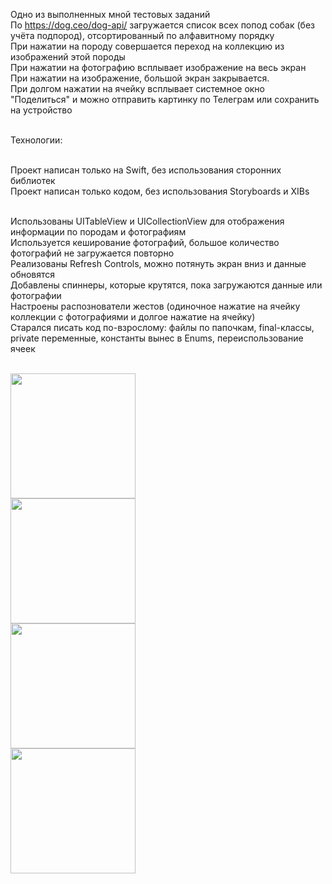 Одно из выполненных мной тестовых заданий<br/>
По https://dog.ceo/dog-api/ загружается список всех попод собак (без учёта подпород), отсортированный по алфавитному порядку<br/>
При нажатии на породу совершается переход на коллекцию из изображений этой породы<br/>
При нажатии на фотографию всплывает изображение на весь экран<br/>
При нажатии на изображение, большой экран закрывается.<br/>
При долгом нажатии на ячейку всплывает системное окно "Поделиться" и можно отправить картинку по Телеграм или сохранить на устройство<br/><br/>

Технологии:<br/><br/>

Проект написан только на Swift, без использования сторонних библиотек<br/>
Проект написан только кодом, без использования Storyboards и XIBs<br/><br/>

Использованы UITableView и UICollectionView для отображения информации по породам и фотографиям<br/>
Используется кеширование фотографий, большое количество фотографий не загружается повторно<br/>
Реализованы Refresh Controls, можно потянуть экран вниз и данные обновятся<br/>
Добавлены спиннеры, которые крутятся, пока загружаются данные или фотографии<br/>
Настроены распознователи жестов (одиночное нажатие на ячейку коллекции с фотографиями и долгое нажатие на ячейку)<br/>
Старался писать код по-взрослому: файлы по папочкам, final-классы, private переменные, константы вынес в Enums, переиспользование ячеек<br/><br/>

<img src="https://user-images.githubusercontent.com/72700393/141738354-564eae71-5d18-4c7c-b4b7-d6705194098b.PNG" width="200" /><br/>
<img src="https://user-images.githubusercontent.com/72700393/141738357-10dadd32-98ae-4908-93d3-1a21b54b5cfc.PNG" width="200" /><br/>
<img src="https://user-images.githubusercontent.com/72700393/141738369-417cba37-c76b-4db8-bd1d-c39cfc8c075e.PNG" width="200" /><br/>
<img src="https://user-images.githubusercontent.com/72700393/141738374-88fa9f0f-95da-418e-85d8-a14f56345da6.PNG" width="200" /><br/>

